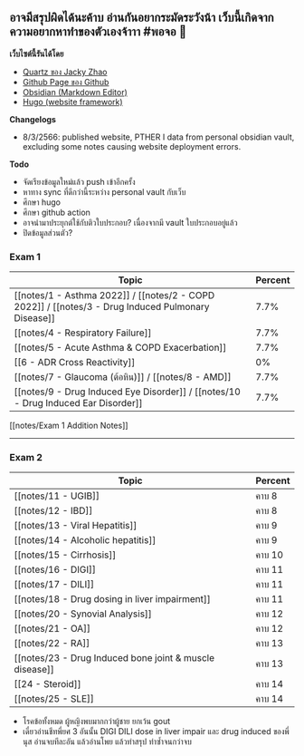 
## อาจมีสรุปผิดได้นะค้าบ อ่านกันอยากระมัดระวังน้า เว็บนี้เกิดจากความอยากหาทำของตัวเองจ้าาา #พอจอ 💖

**เว็บไซต์นี้รันได้โดย**
- [Quartz ของ Jacky Zhao](https://github.com/akumaharit/quartz)
- [Github Page ของ Github](https://pages.github.com/)
- [Obsidian (Markdown Editor)](https://obsidian.md/)
- [Hugo (website framework)](https://gohugo.io/)

**Changelogs**
- 8/3/2566: published website, PTHER I data from personal obsidian vault, excluding some notes causing website deployment errors.

**Todo**
- จัดเรียงข้อมูลใหม่แล้ว push เข้าอีกครั้ง
- หาทาง sync ที่ดีกว่านี้ระหว่าง personal vault กับเว็บ
- ศึกษา hugo
- ศึกษา github action
- อาจนำมาประยุกต์ใช้กับติวใบประกอบ? เนื่องจากมี vault ใบประกอบอยู่แล้ว
- ปิดข้อมูลส่วนตัว?

### Exam 1

| Topic                                                                            | Percent |
| -------------------------------------------------------------------------------- | ------- |
| [[notes/1 - Asthma 2022]] / [[notes/2 - COPD 2022]] / [[notes/3 - Drug Induced Pulmonary Disease]]             | 7.7%    | 
| [[notes/4 - Respiratory Failure]]                                                          | 7.7%    |
| [[notes/5 - Acute Asthma & COPD Exacerbation]]                                             | 7.7%    |
| [[6 - ADR Cross Reactivity]]                                                         | 0%      |
| [[notes/7 - Glaucoma (ต้อหิน)]] / [[notes/8 - AMD]]                                                           | 7.7%    |
| [[notes/9 - Drug Induced Eye Disorder]] / [[notes/10 - Drug Induced Ear Disorder]]                                               | 7.7%    |

[[notes/Exam 1 Addition Notes]]


---

### Exam 2

| Topic                                    | Percent |
| ---------------------------------------- | ------- |
| [[notes/11 - UGIB]]                            | คาบ 8   |
| [[notes/12 - IBD]]                             | คาบ 8   |
| [[notes/13 - Viral Hepatitis]]                 | คาบ 9   |
| [[notes/14 - Alcoholic hepatitis]]             | คาบ 9   |
| [[notes/15 - Cirrhosis]]                       | คาบ 10  |
| [[notes/16 - DIGI]]                            | คาบ 11  |
| [[notes/17 - DILI]]                            | คาบ 11  |
| [[notes/18 - Drug dosing in liver impairment]] | คาบ 11  |
| [[notes/20 - Synovial Analysis]]               | คาบ 12  |
| [[notes/21 - OA]]                              | คาบ 12  |
| [[notes/22 - RA]]                              | คาบ 13  |
| [[notes/23 - Drug Induced bone joint & muscle disease]]                                         |  คาบ 13       |
| [[24 - Steroid]]                         | คาบ 14  |
| [[notes/25 - SLE]]                             | คาบ 14  |

- โรคข้อทั้งหมด ผู้หญิงพบมากกว่าผู้ชาย ยกเว้น gout
- เดี๋ยวอ่านชีทพี่ยศ 3 อันนั้น DIGI DILI dose in liver impair และ drug induced ของพี่นุส อ่านจบทีละอัน แล้วอ่านโพย แล้วทำสรุป ทำซ้ำจนกว่าจบ